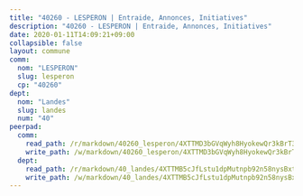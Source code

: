 ```yaml
---
title: "40260 - LESPERON | Entraide, Annonces, Initiatives"
description: "40260 - LESPERON | Entraide, Annonces, Initiatives"
date: 2020-01-11T14:09:21+09:00
collapsible: false
layout: commune
comm:
  nom: "LESPERON"
  slug: lesperon
  cp: "40260"
dept:
  nom: "Landes"
  slug: landes
  num: "40"
peerpad:
  comm:
    read_path: /r/markdown/40260_lesperon/4XTTMD3bGVqWyh8HyokewQr3kBrT3SQBneJSuCAVPMmP5hjqm
    write_path: /w/markdown/40260_lesperon/4XTTMD3bGVqWyh8HyokewQr3kBrT3SQBneJSuCAVPMmP5hjqm-K3TgU5fRcfPiHKaX573CRuXN3WeSHoFgbw95bCW9fjeoHFce8oxpYuhQexgTxDAqDtAaNDTMRwqiQa5UhYuZF2QA6bc5TuMXBwJg5QtEwq6aqcEb1dxMTexW61VcYR1K2g4SC6YK
  dept:
    read_path: /r/markdown/40_landes/4XTTMB5cJfLstu1dpMutnpb92n58nysBxt2LvNHp8iFa2he7h
    write_path: /w/markdown/40_landes/4XTTMB5cJfLstu1dpMutnpb92n58nysBxt2LvNHp8iFa2he7h-K3TgUvrqNj5GqBsxRXbDQxXTucun7uHSVZWT5C8CgQNaESTTE4cfR63JCubPGiKkKruc9dwpRJsb8aWPbJoGCdC5JVr33cPSqpb1rkjpoPrBPEdrj3zMya2yHWSYgr5GG1nyDstK
---
```


